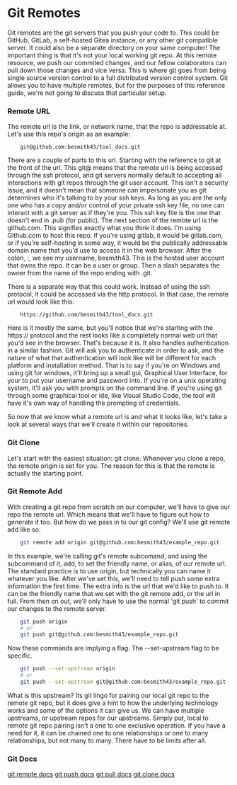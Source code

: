 # Git Remotes

Git remotes are the git servers that you push your code to.
This could be GitHub, GitLab, a self-hosted Gitea instance, or any other git compatible server.
It could also be a separate directory on your same computer!
The important thing is that it's not your local working git repo.
At this remote resource, we push our commited changes, and our fellow colaborators can pull down those changes and vice versa.
This is where git goes from being single source version control to a full distributed version control system.
Git allows you to have multiple remotes, but for the purposes of this reference guide, we're not going to discuss that particular setup.


### Remote URL

The remote url is the link, or network name, that the repo is addressable at.
Let's use this repo's origin as an example:

```
	git@github.com:besmith43/tool_docs.git
```

There are a couple of parts to this url.
Starting with the reference to git at the front of the url.
This git@ means that the remote url is being accessed through the ssh protocol, and git servers normally default to accepting all interactions with git repos through the git user account.
This isn't a security issue, and it doesn't mean that someone can impersonate you as git determines who it's talking to by your ssh keys.
As long as you are the only one who has a copy and/or control of your private ssh key file, no one can interact with a git server as if they're you.
This ssh key file is the one that doesn't end in .pub (for public).
The next section of the remote url is the github.com.
This signifies exactly what you think it does.
I'm using Github.com to host this repo.
If you're using gitlab, it would be gitlab.com, or if you're self-hosting in some way, it would be the publically addressable domain name that you'd use to access it in the web browser.
After the colon, :, we see my username, besmith43.
This is the hosted user account that owns the repo.
It can be a user or group.
Then a slash separates the owner from the name of the repo ending with .git.

There is a separate way that this could work.
Instead of using the ssh protocol, it could be accessed via the http protocol.
In that case, the remote url would look like this:

```
	https://github.com/besmith43/tool_docs.git
```

Here is it mostly the same, but you'll notice that we're starting with the https:// protocol and the rest looks like a completely normal web url that you'd see in the browser.
That's because it is.
It also handles authentication in a similar fashion.
Git will ask you to authenticate in order to ask, and the nature of what that authentication will look like will be different for each platform and installation method.
That is to say if you're on Windows and using git for windows, it'll bring up a small gui, Graphical User Interface, for your to put your username and password into.
If you're on a unix operating system, it'll ask you with prompts on the command line.
If you're using git through some graphical tool or ide, like Visual Studio Code, the tool will have it's own way of handling the prompting of credentials.

So now that we know what a remote url is and what it looks like, let's take a look at several ways that we'll create it within our repositories.

### Git Clone

Let's start with the easiest situation: git clone.
Whenever you clone a repo, the remote origin is set for you.
The reason for this is that the remote is actually the starting point.

### Git Remote Add

With creating a git repo from scratch on our computer, we'll have to give our repo the remote url.
Which means that we'll have to figure out how to generate it too.
But how do we pass in to our git config?
We'll use git remote add like so:

```bash
	git remote add origin git@github.com:besmith43/example_repo.git
```

In this example, we're calling git's remote subcomand, and using the subcommand of it, add, to set the friendly name, or alias, of our remote url.
The standard practice is to use origin, but technically you can name it whatever you like.
After we've set this, we'll need to tell push some extra information the first time.
The extra info is the url that we'd like to push to.
It can be the friendly name that we set with the git remote add, or the url in full.
From then on out, we'll only have to use the normal 'git push' to commit our changes to the remote server.

```bash
	git push origin
	# or
	git push git@github.com:besmith43/example_repo.git
```

Now these commands are implying a flag.
The --set-upstream flag to be specific.

```bash
	git push --set-upstream origin
	# or
	git push --set-upstream git@github.com:besmith43/example_repo.git
```

What is this upstream?
Its git lingo for pairing our local git repo to the remote git repo, but it does give a hint to how the underlying technology works and some of the options it can give us.
We can have multiple upstreams, or upstream repos for our upstreams.
Simply put, local to remote git repo pairing isn't a one to one exclusive operation.
If you have a need for it, it can be chained one to one relationships or one to many relationships, but not many to many.
There have to be limits after all.

### Git Docs

[git remote docs](https://git-scm.com/docs/git-remote)
[git push docs](https://git-scm.com/docs/git-push)
[git pull docs](https://git-scm.com/docs/git-pull)
[git clone docs](https://git-scm.com/docs/git-clone)
